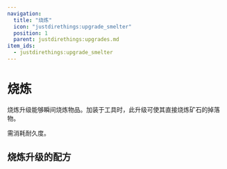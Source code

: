 ```yaml
---
navigation:
  title: "烧炼"
  icon: "justdirethings:upgrade_smelter"
  position: 1
  parent: justdirethings:upgrades.md
item_ids:
  - justdirethings:upgrade_smelter
---
```


# 烧炼

烧炼升级能够瞬间烧炼物品。加装于工具时，此升级可使其直接烧炼矿石的掉落物。

需消耗耐久度。

## 烧炼升级的配方



<Recipe id="justdirethings:upgrade_smelter" />

